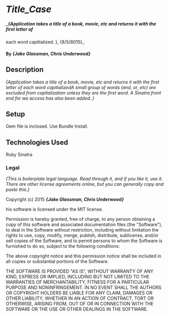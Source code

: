 # _Title_Case_

##### _{Application takes a title of a book, movie, etc and returns it with the first letter of
  each word capitialized. }, {8/5/8015}_

#### By _**{Jake Glassman, Chris Underwood}**_

## Description

_{Application takes a title of a book, movie, etc and returns it with the first letter of
  each word capitializedA small group of words (and, or, etc) are excluded from capitalization unless
  they are the first word. A Sinatra front end for we access has also been added..}_

## Setup
 Gem file is inclosed. Use Bundle Install.


## Technologies Used

Ruby Sinatra
### Legal

*{This is boilerplate legal language. Read through it, and if you like it, use it. There are other license agreements online, but you can generally copy and paste this.}*

Copyright (c) 2015 **_{Jake Glassman, Chris Underwood}_**

his software is licensed under the MIT license.

Permission is hereby granted, free of charge, to any person obtaining a copy
of this software and associated documentation files (the "Software"), to deal
in the Software without restriction, including without limitation the rights
to use, copy, modify, merge, publish, distribute, sublicense, and/or sell
copies of the Software, and to permit persons to whom the Software is
furnished to do so, subject to the following conditions:

The above copyright notice and this permission notice shall be included in
all copies or substantial portions of the Software.

THE SOFTWARE IS PROVIDED "AS IS", WITHOUT WARRANTY OF ANY KIND, EXPRESS OR
IMPLIED, INCLUDING BUT NOT LIMITED TO THE WARRANTIES OF MERCHANTABILITY,
FITNESS FOR A PARTICULAR PURPOSE AND NONINFRINGEMENT. IN NO EVENT SHALL THE
AUTHORS OR COPYRIGHT HOLDERS BE LIABLE FOR ANY CLAIM, DAMAGES OR OTHER
LIABILITY, WHETHER IN AN ACTION OF CONTRACT, TORT OR OTHERWISE, ARISING FROM,
OUT OF OR IN CONNECTION WITH THE SOFTWARE OR THE USE OR OTHER DEALINGS IN
THE SOFTWARE.

